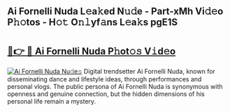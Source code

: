 ## Ai Fornelli Nuda L𝚎a𝚔ed N𝚞𝚍e - Part-xMh Vi𝚍𝚎o P𝚑𝚘tos - H𝚘𝚝 O𝚗𝚕yf𝚊ns L𝚎a𝚔s pgE1S

# <h2><a href="http://kf5r5lk.oniu.top/?m=Ai+Fornelli+Nuda">🔗👉 🔴 Ai Fornelli Nuda P𝚑ot𝚘𝚜 V𝚒d𝚎o</a></h2>

[![Ai Fornelli Nuda Nu𝚍e𝚜](https://i.imgur.com/0qMVB7G.gif)](http://kf5r5lk.oniu.top/?m=Ai+Fornelli+Nuda)
Digital trendsetter Ai Fornelli Nuda, known for disseminating dance and lifestyle ideas, through performances and personal vlogs. The public persona of Ai Fornelli Nuda is synonymous with openness and genuine connection, but the hidden dimensions of his personal life remain a mystery.  
